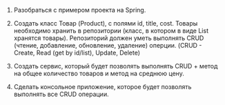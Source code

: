 1. Разобраться с примером проекта на Spring.

2. Создать класс Товар (Product), с полями id, title, cost. Товары необходимо хранить в репозитории (класс, в котором в виде List<Product> хранятся товары). Репозиторий должен уметь выполнять CRUD (чтение, добавление, обновление, удаление) оперции. (CRUD - Create, Read (get by id/list), Update, Delete)

3. Создать сервис, который будет позволять выполнять CRUD + метод на общее количество товаров и метод на среднюю цену.

4. Сделать консольное приложение, которое будет позволять выполнять все CRUD операции.